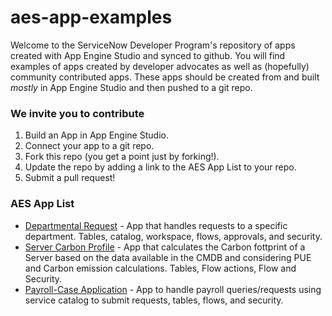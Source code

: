 # aes-app-examples

Welcome to the ServiceNow Developer Program's repository of apps created with App Engine Studio and synced to github. You will find examples of apps created by developer advocates as well as (hopefully) community contributed apps. These apps should be created from and built _mostly_ in App Engine Studio and then pushed to a git repo.

### We invite you to contribute

1. Build an App in App Engine Studio.
2. Connect your app to a git repo.
3. Fork this repo (you get a point just by forking!).
4. Update the repo by adding a link to the AES App List to your repo.
5. Submit a pull request!

### AES App List

* [Departmental Request](https://github.com/ServiceNowDevProgram/departmental-request-app) - App that handles requests to a specific department. Tables, catalog, workspace, flows, approvals, and security.
* [Server Carbon Profile](https://github.com/Irston/AppEngineStudio-Server-Carbon-Profile) - App that calculates the Carbon fottprint of a Server based on the data available in the CMDB and considering PUE and Carbon emission calculations. Tables, Flow actions, Flow and Security.
* [Payroll-Case Application](https://github.com/ishaanshoor/ishaanservicenowapp) - App to handle payroll queries/requests using service catalog to submit requests, tables, flows, and security.
